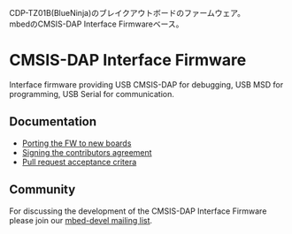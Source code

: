 CDP-TZ01B(BlueNinja)のブレイクアウトボードのファームウェア。  
mbedのCMSIS-DAP Interface Firmwareベース。

CMSIS-DAP Interface Firmware
============================
Interface firmware providing USB CMSIS-DAP for debugging, USB MSD for programming, USB Serial for communication.

Documentation
-------------
* [Porting the FW to new boards](http://mbed.org/handbook/cmsis-dap-interface-firmware)
* [Signing the contributors agreement](https://mbed.org/contributor_agreement/)
* [Pull request acceptance critera](https://mbed.org/teams/HDK-Development/wiki/)

Community
---------
For discussing the development of the CMSIS-DAP Interface Firmware please join our [mbed-devel mailing list](https://groups.google.com/forum/?fromgroups#!forum/mbed-devel).